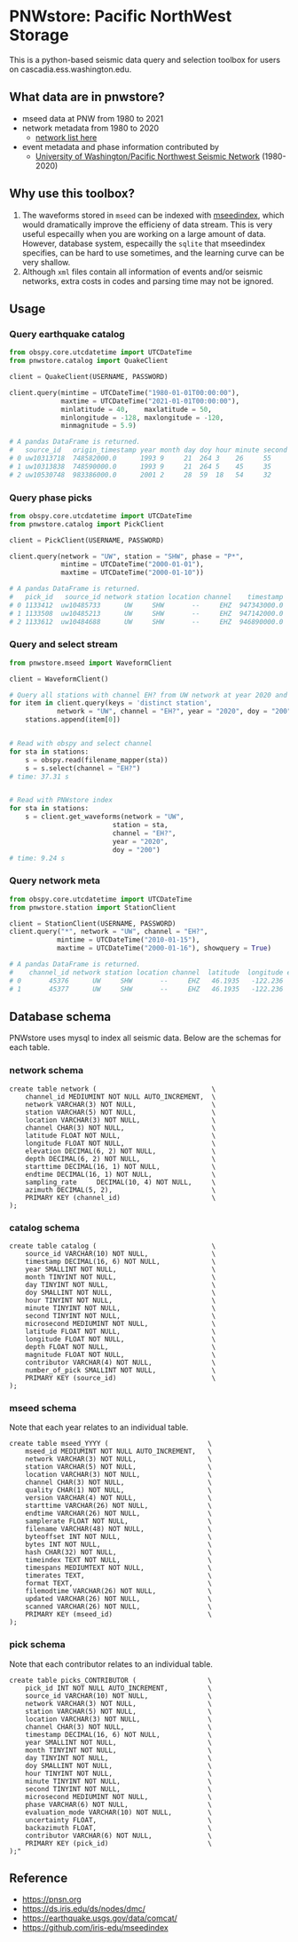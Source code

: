 # PNWstore: Pacific NorthWest Storage
This is a python-based seismic data query and selection toolbox for users on cascadia.ess.washington.edu.

## What data are in pnwstore?
- mseed data at PNW from 1980 to 2021
- network metadata from 1980 to 2020
    - [network list here](./netlist.md)
- event metadata and phase information contributed by
    - [University of Washington/Pacific Northwest Seismic Network](https://pnsn.org/pnsn-data-products/earthquake-catalogs) (1980-2020)

## Why use this toolbox?
1. The waveforms stored in `mseed` can be indexed with [mseedindex](https://github.com/iris-edu/mseedindex), which would dramatically improve the efficieny of data stream. This is very useful especailly when you are working on a large amount of data. However, database system, especailly the `sqlite` that mseedindex specifies, can be hard to use sometimes, and the learning curve can be very shallow.
2. Although `xml` files contain all information of events and/or seismic networks, extra costs in codes and parsing time may not be ignored.


## Usage
### Query earthquake catalog
```python
from obspy.core.utcdatetime import UTCDateTime
from pnwstore.catalog import QuakeClient

client = QuakeClient(USERNAME, PASSWORD)

client.query(mintime = UTCDateTime("1980-01-01T00:00:00"),  
             maxtime = UTCDateTime("2021-01-01T00:00:00"), 
             minlatitude = 40,    maxlatitude = 50,
             minlongitude = -128, maxlongitude = -120,
             minmagnitude = 5.9)

# A pandas DataFrame is returned.
#   source_id   origin_timestamp year month day doy hour minute second  microsecond latitude longitude  depth  magnitude contributor number_of_pick
# 0 uw10313718  748582000.0      1993 9     21  264 3    26     55      630000      42.316    -122.027  8.560  5.9       uw          380
# 1 uw10313838  748590000.0      1993 9     21  264 5    45     35      230000      42.358    -122.058  8.530  6.0       uw          427
# 2 uw10530748  983386000.0      2001 2     28  59  18   54     32      830000      47.149    -122.727  51.798 6.8       uw          98

```

### Query phase picks
```python
from obspy.core.utcdatetime import UTCDateTime
from pnwstore.catalog import PickClient

client = PickClient(USERNAME, PASSWORD)

client.query(network = "UW", station = "SHW", phase = "P*",
             mintime = UTCDateTime("2000-01-01"), 
             maxtime = UTCDateTime("2000-01-10"))

# A pandas DataFrame is returned.
#   pick_id   source_id network station location channel    timestamp  year month day doy  hour  minute  second  microsecond phase evaluation_mode uncertainty  backazimuth contributor 
# 0 1133412  uw10485733      UW     SHW       --     EHZ  947343000.0  2000   1    8    8    14      57      23       680000     P          manual   0.05         79.0          UW
# 1 1133508  uw10485213      UW     SHW       --     EHZ  947142000.0  2000   1    6    6     6      52      56       790000     P          manual   0.08         63.6          UW 
# 2 1133612  uw10484688      UW     SHW       --     EHZ  946890000.0  2000   1    3    3     9       0      14       280000     P          manual   0.22        222.1          UW 
```

### Query and select stream
```python
from pnwstore.mseed import WaveformClient

client = WaveformClient()

# Query all stations with channel EH? from UW network at year 2020 and doy 200.
for item in client.query(keys = 'distinct station', 
            network = "UW", channel = "EH?", year = "2020", doy = "200"):
    stations.append(item[0])


# Read with obspy and select channel
for sta in stations:
    s = obspy.read(filename_mapper(sta))
    s = s.select(channel = "EH?")
# time: 37.31 s


# Read with PNWstore index
for sta in stations:
    s = client.get_waveforms(network = "UW", 
                          station = sta, 
                          channel = "EH?", 
                          year = "2020", 
                          doy = "200")
# time: 9.24 s
```

### Query network meta
```python
from obspy.core.utcdatetime import UTCDateTime
from pnwstore.station import StationClient

client = StationClient(USERNAME, PASSWORD)
client.query("*", network = "UW", channel = "EH?",
            mintime = UTCDateTime("2010-01-15"), 
            maxtime = UTCDateTime("2000-01-16"), showquery = True)

# A pandas DataFrame is returned.
#    channel_id network station location channel  latitude  longitude elevation  depth     starttime       endtime sampling_rate azimuth 
# 0       45376      UW     SHW       --     EHZ   46.1935   -122.236   1425.00   0.00   867283200.0  1207008000.0      100.0000    None
# 1       45377      UW     SHW       --     EHZ   46.1935   -122.236   1425.00   0.00  1207008000.0  1536105600.0      100.0000    None  
```


## Database schema
PNWstore uses mysql to index all seismic data. Below are the schemas for each table.
### network schema 
```mysql
create table network (                             \
    channel_id MEDIUMINT NOT NULL AUTO_INCREMENT,  \
    network VARCHAR(3) NOT NULL,                   \
    station VARCHAR(5) NOT NULL,                   \
    location VARCHAR(3) NOT NULL,                  \
    channel CHAR(3) NOT NULL,                      \
    latitude FLOAT NOT NULL,                       \
    longitude FLOAT NOT NULL,                      \
    elevation DECIMAL(6, 2) NOT NULL,              \
    depth DECIMAL(6, 2) NOT NULL,                  \
    starttime DECIMAL(16, 1) NOT NULL,             \
    endtime DECIMAL(16, 1) NOT NULL,               \
    sampling_rate     DECIMAL(10, 4) NOT NULL,     \
    azimuth DECIMAL(5, 2),                         \
    PRIMARY KEY (channel_id)                       \
);
```
### catalog schema
```mysql
create table catalog (                             \
    source_id VARCHAR(10) NOT NULL,                \
    timestamp DECIMAL(16, 6) NOT NULL,             \
    year SMALLINT NOT NULL,                        \
    month TINYINT NOT NULL,                        \
    day TINYINT NOT NULL,                          \
    doy SMALLINT NOT NULL,                         \
    hour TINYINT NOT NULL,                         \
    minute TINYINT NOT NULL,                       \
    second TINYINT NOT NULL,                       \
    microsecond MEDIUMINT NOT NULL,                \
    latitude FLOAT NOT NULL,                       \
    longitude FLOAT NOT NULL,                      \
    depth FLOAT NOT NULL,                          \
    magnitude FLOAT NOT NULL,                      \
    contributor VARCHAR(4) NOT NULL,               \
    number_of_pick SMALLINT NOT NULL,              \
    PRIMARY KEY (source_id)                        \
);
```
### mseed schema
Note that each year relates to an individual table.
```mysql
create table mseed_YYYY (                         \
    mseed_id MEDIUMINT NOT NULL AUTO_INCREMENT,   \
    network VARCHAR(3) NOT NULL,                  \
    station VARCHAR(5) NOT NULL,                  \
    location VARCHAR(3) NOT NULL,                 \
    channel CHAR(3) NOT NULL,                     \
    quality CHAR(1) NOT NULL,                     \
    version VARCHAR(4) NOT NULL,                  \
    starttime VARCHAR(26) NOT NULL,               \
    endtime VARCHAR(26) NOT NULL,                 \
    samplerate FLOAT NOT NULL,                    \
    filename VARCHAR(48) NOT NULL,                \
    byteoffset INT NOT NULL,                      \
    bytes INT NOT NULL,                           \
    hash CHAR(32) NOT NULL,                       \
    timeindex TEXT NOT NULL,                      \
    timespans MEDIUMTEXT NOT NULL,                \
    timerates TEXT,                               \
    format TEXT,                                  \
    filemodtime VARCHAR(26) NOT NULL,             \
    updated VARCHAR(26) NOT NULL,                 \
    scanned VARCHAR(26) NOT NULL,                 \
    PRIMARY KEY (mseed_id)                        \
);
```

### pick schema
Note that each contributor relates to an individual table.
```mysql 
create table picks_CONTRIBUTOR (                  \
    pick_id INT NOT NULL AUTO_INCREMENT,          \
    source_id VARCHAR(10) NOT NULL,               \
    network VARCHAR(3) NOT NULL,                  \
    station VARCHAR(5) NOT NULL,                  \
    location VARCHAR(3) NOT NULL,                 \
    channel CHAR(3) NOT NULL,                     \
    timestamp DECIMAL(16, 6) NOT NULL,            \
    year SMALLINT NOT NULL,                       \
    month TINYINT NOT NULL,                       \
    day TINYINT NOT NULL,                         \
    doy SMALLINT NOT NULL,                        \
    hour TINYINT NOT NULL,                        \
    minute TINYINT NOT NULL,                      \
    second TINYINT NOT NULL,                      \
    microsecond MEDIUMINT NOT NULL,               \
    phase VARCHAR(6) NOT NULL,                    \
    evaluation_mode VARCHAR(10) NOT NULL,         \
    uncertainty FLOAT,                            \
    backazimuth FLOAT,                            \
    contributor VARCHAR(6) NOT NULL,              \
    PRIMARY KEY (pick_id)                         \
);"
```

## Reference
* https://pnsn.org
* https://ds.iris.edu/ds/nodes/dmc/
* https://earthquake.usgs.gov/data/comcat/
* https://github.com/iris-edu/mseedindex
